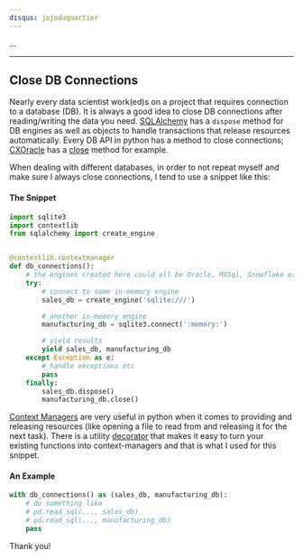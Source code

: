 ```yaml
---
disqus: jojoduquartier
---
```


...

---
Close DB Connections
---

Nearly every data scientist work(ed)s on a project that requires connection to a database (DB). It is always a good idea to close DB connections after reading/writing the data you need. [SQLAlchemy](https://www.sqlalchemy.org/) has a `dispose` method for DB engines as well as objects to handle transactions that release resources automatically. Every DB API in python has a method to close connections; [CXOracle](https://cx-oracle.readthedocs.io/en/latest/) has a [close](https://cx-oracle.readthedocs.io/en/latest/user_guide/connection_handling.html#closing-connections) method for example.

When dealing with different databases, in order to not repeat myself and make sure I always close connections, I tend to use a snippet like this:

#### The Snippet
``` python
import sqlite3
import contextlib
from sqlalchemy import create_engine


@contextlib.contextmanager
def db_connections():
    # the engines created here could all be Oracle, MSSql, Snowflake etc.
    try:
        # connect to some in-memory engine
        sales_db = create_engine('sqlite:///')

        # another in-memory engine
        manufacturing_db = sqlite3.connect(':memory:')

        # yield results
        yield sales_db, manufacturing_db
    except Exception as e:
        # handle exceptions etc
        pass
    finally:
        sales_db.dispose()
        manufacturing_db.close()
```

[Context Managers](https://docs.python.org/3/reference/datamodel.html#context-managers) are very useful in python when it comes to providing and releasing resources (like opening a file to read from and releasing it for the next task). There is a utility [decorator](https://docs.python.org/3/library/contextlib.html#contextlib.contextmanager) that makes it easy to turn your existing functions into context-managers and that is what I used for this snippet.

#### An Example
``` python
with db_connections() as (sales_db, manufacturing_db):
    # do something like 
    # pd.read_sql(..., sales_db)
    # pd.read_sql(..., manufacturing_db)
    pass
```

Thank you!

